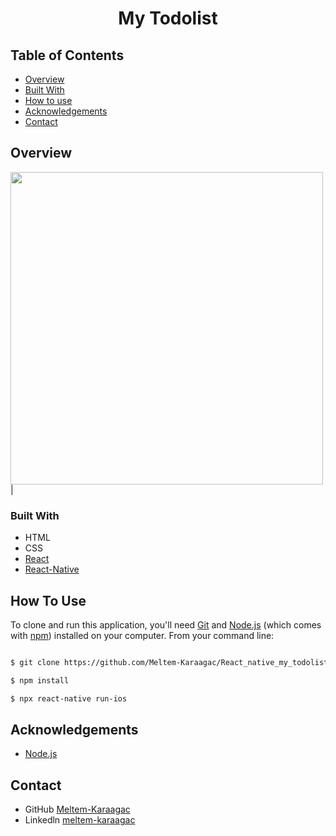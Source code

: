 <h1 align="center">My Todolist</h1>


## Table of Contents

- [Overview](#overview)
- [Built With](#built-with)
- [How to use](#how-to-use)
- [Acknowledgements](#acknowledgements)
- [Contact](#contact)

<!-- OVERVIEW -->
## Overview
<img src="overview/my_todo.gif" height="500">|



### Built With



- HTML
- CSS
- [React](https://reactjs.org/)
- [React-Native](https://reactnative.dev/)



## How To Use



To clone and run this application, you'll need [Git](https://git-scm.com) and [Node.js](https://nodejs.org/en/download/) (which comes with [npm](http://npmjs.com)) installed on your computer. From your command line:

```bash

$ git clone https://github.com/Meltem-Karaagac/React_native_my_todolist

$ npm install

$ npx react-native run-ios
```

## Acknowledgements



- [Node.js](https://nodejs.org/)

## Contact

- GitHub [Meltem-Karaagac](https://github.com/Meltem-Karaagac)
- Linkedln [meltem-karaagac](https://www.linkedin.com/in/meltem-karaagac/)

